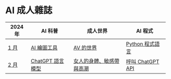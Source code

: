 # AI 成人雜誌

2024 年 | AI 科普 | 成人世界 | AI 程式
-------------------|---------|----------|--------
[1 月](01/README.md)   | [AI 繪圖工具](01/app/README.md) | [AV 的世界](01/sex/README.md) | [Python 程式語言](01/ai/README.md)
[2 月](02/README.md)   | [ChatGPT 語言模型](02/app/README.md) | [女人的身體、敏感帶與高潮](02/sex/README.md) | [呼叫 ChatGPT API](02/ai/README.md)

<!--

[3 月](03/README.md)   | [大語言模型](03/app/README.md) | [AI 人體藝術](03/sex/README.md) | [爬山演算法](03/ai/README.md)


性玩具巡禮
[4 月](04/README.md)   | [AI 技術史](04/app/README.md) | [台灣的 AV 產業](04/sex/README.md) | [梯度下降法](04/ai/README.md)
[5 月](05/README.md)   | [早期的 AI](05/app/README.md) | [富丈太郎的 AV 世界](05/sex/README.md) | [反傳遞演算法](05/ai/README.md)
[6 月](06/README.md)   | [機器如何學習？](06/app/README.md) | [日本女優名冊](06/sex/README.md) | [PyTorch 基礎](06/ai/README.md)
[7 月](07/README.md)   | [神經網路是甚麼？](07/app/README.md) | [日本男優名冊](07/sex/README.md) | [詞向量技術](07/ai/README.md)
[8 月](08/README.md)   | [深度學習技術](08/app/README.md) | [女生看的 AV](08/sex/README.md) | [RNN 循環神經網路](08/ai/README.md)
[9 月](09/README.md)   | [AI 背後的數學](09/app/README.md) | [日本 AV 與番號](09/sex/README.md) | [GPT 語言模型](09/ai/README.md)
[10月](10/README.md)   | [虛擬實境技術](10/app/README.md) | [內向直男交女友](10/sex/README.md) | [Llama2 語言模型](10/ai/README.md)
[11月](11/README.md)   | [蘋果的 Vision Pro](11/app/README.md) | [韓國的 AV 影片](11/sex/README.md) | [CNN 卷積神經網路](11/ai/README.md)
[12月](12/README.md)   | [人造觸覺技術](12/app/README.md) | [矽膠娃娃](12/sex/README.md) | [Diffusion 影像生成技術](12/ai/README.md)
-->